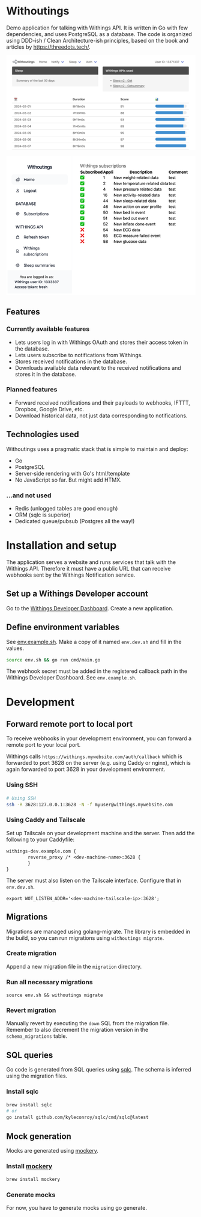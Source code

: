 # Withoutings

Demo application for talking with Withings API. It is written in Go with few dependencies, and uses PostgreSQL as a
database. The code is organized using DDD-ish / Clean Architecture-ish principles, based on the book and articles
by https://threedots.tech/.

![screenshot-2024-03-03.png](docs/screenshot-2024-03-03.png)

![screenshot-2023-05-01.png](docs/screenshot-2023-05-01.png)


## Features

### Currently available features

- Lets users log in with Withings OAuth and stores their access token in the database.
- Lets users subscribe to notifications from Withings.
- Stores received notifications in the database.
- Downloads available data relevant to the received notifications and stores it in the database.

### Planned features

- Forward received notifications and their payloads to webhooks, IFTTT, Dropbox, Google Drive, etc.
- Download historical data, not just data corresponding to notifications.

## Technologies used
Withoutings uses a pragmatic stack that is simple to maintain and deploy:
- Go
- PostgreSQL
- Server-side rendering with Go's html/template
- No JavaScript so far. But might add HTMX.

### ...and not used
- Redis (unlogged tables are good enough)
- ORM (sqlc is superior)
- Dedicated queue/pubsub (Postgres all the way!)

# Installation and setup

The application serves a website and runs services that talk with the Withings API. Therefore it must have a public URL
that can receive webhooks sent by the Withings Notification service.

## Set up a Withings Developer account

Go to the [Withings Developer Dashboard](https://developer.withings.com/dashboard/).
Create a new application.

## Define environment variables

See [env.example.sh](env.example.sh). Make a copy of it named `env.dev.sh` and fill in the values.

```bash
source env.sh && go run cmd/main.go
```

The webhook secret must be added in the registered callback path in the Withings Developer Dashboard.
See `env.example.sh`.

# Development

## Forward remote port to local port

To receive webhooks in your development environment, you can forward a remote port to your local port.

Withings calls `https://withings.mywebsite.com/auth/callback` which is
forwarded to port 3628 on the server (e.g. using Caddy or nginx), which
is again forwarded to port 3628 in your development environment.

### Using SSH

```bash
# Using SSH
ssh -R 3628:127.0.0.1:3628 -N -f myuser@withings.mywebsite.com
```

### Using Caddy and Tailscale

Set up Tailscale on your development machine and the server. Then add the following to your Caddyfile:

```Caddyfile
withings-dev.example.com {
        reverse_proxy /* <dev-machine-name>:3628 {
        }
}
```
The server must also listen on the Tailscale interface. Configure that in `env.dev.sh`.
```shell
export WOT_LISTEN_ADDR='<dev-machine-tailscale-ip>:3628';
```

## Migrations

Migrations are managed using golang-migrate. The library is embedded in the build, so you can run migrations using `withoutings migrate`.

### Create migration

Append a new migration file in the `migration` directory.

### Run all necessary migrations

```
source env.sh && withoutings migrate
```

### Revert migration

Manually revert by executing the `down` SQL from the migration file.
Remember to also decrement the migration version in the `schema_migrations` table.

## SQL queries

Go code is generated from SQL queries using [sqlc](https://docs.sqlc.dev/).
The schema is inferred using the migration files.

### Install sqlc

```sh
brew install sqlc
# or
go install github.com/kyleconroy/sqlc/cmd/sqlc@latest
```

## Mock generation

Mocks are generated using [mockery](https://github.com/vektra/mockery).

### Install [mockery](https://github.com/vektra/mockery)

```sh
brew install mockery
```

### Generate mocks

For now, you have to generate mocks using go generate.